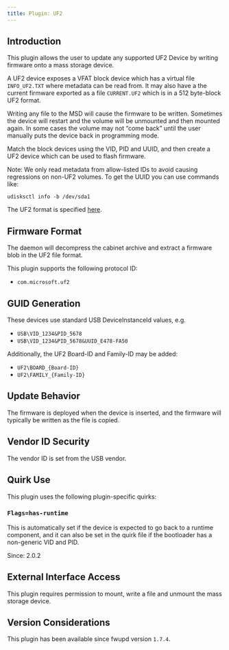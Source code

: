 ```yaml
---
title: Plugin: UF2
---
```


## Introduction

This plugin allows the user to update any supported UF2 Device by writing
firmware onto a mass storage device.

A UF2 device exposes a VFAT block device which has a virtual file
`INFO_UF2.TXT` where metadata can be read from. It may also have a the
current firmware exported as a file `CURRENT.UF2` which is in a 512
byte-block UF2 format.

Writing any file to the MSD will cause the firmware to be written.
Sometimes the device will restart and the volume will be unmounted and then
mounted again. In some cases the volume may not “come back” until the user
manually puts the device back in programming mode.

Match the block devices using the VID, PID and UUID, and then create a
UF2 device which can be used to flash firmware.

Note: We only read metadata from allow-listed IDs to avoid causing regressions
on non-UF2 volumes. To get the UUID you can use commands like:

    udisksctl info -b /dev/sda1

The UF2 format is specified [here](https://github.com/Microsoft/uf2>).

## Firmware Format

The daemon will decompress the cabinet archive and extract a firmware blob in
the UF2 file format.

This plugin supports the following protocol ID:

* `com.microsoft.uf2`

## GUID Generation

These devices use standard USB DeviceInstanceId values, e.g.

* `USB\VID_1234&PID_5678`
* `USB\VID_1234&PID_5678&UUID_E478-FA50`

Additionally, the UF2 Board-ID and Family-ID may be added:

* `UF2\BOARD_{Board-ID}`
* `UF2\FAMILY_{Family-ID}`

## Update Behavior

The firmware is deployed when the device is inserted, and the firmware will
typically be written as the file is copied.

## Vendor ID Security

The vendor ID is set from the USB vendor.

## Quirk Use

This plugin uses the following plugin-specific quirks:

### `Flags=has-runtime`

This is automatically set if the device is expected to go back to a runtime component, and it can
also be set in the quirk file if the bootloader has a non-generic VID and PID.

Since: 2.0.2

## External Interface Access

This plugin requires permission to mount, write a file and unmount the mass
storage device.

## Version Considerations

This plugin has been available since fwupd version `1.7.4`.
